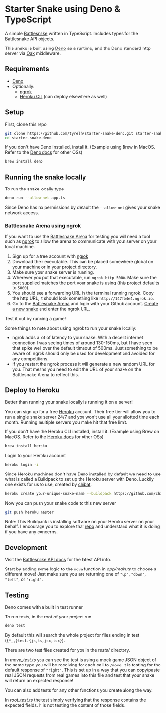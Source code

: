 # Starter Snake using Deno & TypeScript
A simple [Battlesnake](https://play.battlesnake.com/) written in TypeScript. Includes types for the Battlesnake API objects.

This snake is built using [Deno](https://deno.land/) as a runtime, and the Deno standard http server via [Oak](https://deno.land/x/oak) middleware.

## Requirements
* [Deno](https://deno.land/manual/getting_started/installation)
* Optionally:
    * [ngrok](https://ngrok.com/)
    * [Heroku CLI](https://devcenter.heroku.com/articles/heroku-cli) (can deploy elsewhere as well)

## Setup
First, clone this repo
```bash
git clone https://github.com/tyrelh/starter-snake-deno.git starter-snake-deno
cd starter-snake-deno
```

If you don't have Deno installed, install it. (Example using Brew in MacOS. Refer to the [Deno docs](https://deno.land/manual/getting_started/installation) for other OSs)
```bash
brew install deno
```

## Running the snake locally
To run the snake locally type
```bash
deno run --allow-net app.ts
```
Since Deno has no permissions by default the `--allow-net` gives your snake network access.

### Battlesnake Arena using ngrok

If you want to use the [Battlesnake Arena](https://play.battlesnake.com/arena/global/) for testing you will need a tool such as [ngrok](https://ngrok.com/) to allow the arena to communicate with your server on your local machine.

1. Sign up for a free account with [ngrok](https://dashboard.ngrok.com/signup)
2. Download their executable. This can be placed somewhere global on your machine or in your project directory.
3. Make sure your snake server is running.
4. Wherever you put that executable, run `ngrok http 5000`. Make sure the port supplied matches the port your snake is using (this project defaults to `5000`).
5. You should see a forwarding URL in the terminal running ngrok. Copy the http URL, it should look something like `http://147fb4e4.ngrok.io`.
6. Go to the [Battlesnake Arena](https://play.battlesnake.com/arena/global/) and login with your Github account. [Create a new snake](https://play.battlesnake.com/account/snakes/create/) and enter the ngrok URL.

Test it out by running a game!

Some things to note about using ngrok to run your snake locally:
* ngrok adds a lot of latency to your snake. With a decent internet connection I was seeing times of around 130-150ms, but I have seen that spike well over the default timeout of 500ms. Just something to be aware of. ngrok should only be used for development and avoided for any competitions.
* If you restart the ngrok process it will generate a new random URL for you. That means you need to edit the URL of your snake on the Battlesnake Arena to reflect this.

## Deploy to Heroku
Better than running your snake locally is running it on a server!

You can sign up for a free [Heroku](https://www.heroku.com/) account. Their free tier will allow you to run a single snake server 24/7 and you won't use all your allotted time each month. Running multiple servers you make hit that free limit.

If you don't have the Heroku CLI installed, install it. (Example using Brew on MacOS. Refer to the [Heroku docs](https://devcenter.heroku.com/articles/heroku-cli) for other OSs)
```bash
brew install heroku
```

Login to your Heroku account
```bash
heroku login -i
```

Since Heroku machines don't have Deno installed by default we need to use what is called a Buildpack to set up the Heroku server with Deno. Luckily one exists for us to use, created by [chibat](https://github.com/chibat/heroku-buildpack-deno).
```bash
heroku create your-unique-snake-name --buildpack https://github.com/chibat/heroku-buildpack-deno.git
```
Now you can push your snake code to this new server
```bash
git push heroku master
```

Note: This Buildpack is installing software on your Heroku server on your behalf. I encourage you to explore that [repo](https://github.com/chibat/heroku-buildpack-deno) and understand what it is doing if you have any concerns.

## Development
Visit the [Battlesnake API docs](https://docs.battlesnake.com/snake-api) for the latest API info.

Start by adding some logic to the `move` function in *app/main.ts* to choose a different move! Just make sure you are returning one of `"up"`, `"down"`, `"left"`, or `"right"`.

## Testing
Deno comes with a built in test runner!

To run tests, in the root of your project run
```bash
deno test
```
By default this will search the whole project for files ending in test (`{*_,}test.{js,ts,jsx,tsx}`).

There are two test files created for you in the *tests/* directory.

In *move_test.ts* you can see the test is using a mock game JSON object of the same type you will be receiving for each call to `/move`. It is testing for the default response of `"right"`. This is set up in a way that you can copy/paste real JSON requests from real games into this file and test that your snake will return an expected response!

You can also add tests for any other functions you create along the way.

In *root_test.ts* the test simply verifying that the response contains the expected fields. It is not testing the content of those fields.